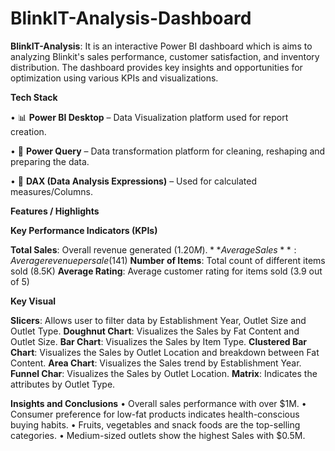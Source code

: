 # BlinkIT-Analysis-Dashboard


**BlinkIT-Analysis**: It is an interactive Power BI dashboard which is aims to analyzing Blinkit's sales performance, customer satisfaction, and inventory distribution. The dashboard provides key insights and opportunities for optimization using various KPIs and visualizations.

**Tech Stack**

• 📊 **Power BI Desktop** – Data Visualization platform used for report creation.

• 📂 **Power Query** – Data transformation platform for cleaning, reshaping and preparing the data.

• 🧠 **DAX (Data Analysis Expressions)** – Used for calculated measures/Columns.

**Features / Highlights**

**Key Performance Indicators (KPIs)**

**Total Sales**: Overall revenue generated ($1.20M).
**Average Sales**: Average revenue per sale ($141)
**Number of Items**: Total count of different items sold (8.5K)
**Average Rating**: Average customer rating for items sold (3.9 out of 5)

**Key Visual**

**Slicers**: Allows user to filter data by Establishment Year, Outlet Size and Outlet Type.
**Doughnut Chart**: Visualizes the Sales by Fat Content and Outlet Size.
**Bar Chart**: Visualizes the Sales by Item Type.
**Clustered Bar Chart**: Visualizes the Sales by Outlet Location and breakdown between Fat Content.
**Area Chart**: Visualizes the Sales trend by Establishment Year.
**Funnel Char**: Visualizes the Sales by Outlet Location.
**Matrix**: Indicates the attributes by Outlet Type.

**Insights and Conclusions**
•	Overall sales performance with over $1M.
•	Consumer preference for low-fat products indicates health-conscious buying habits.
•	Fruits, vegetables and snack foods are the top-selling categories.
•	Medium-sized outlets show the highest Sales with $0.5M.
